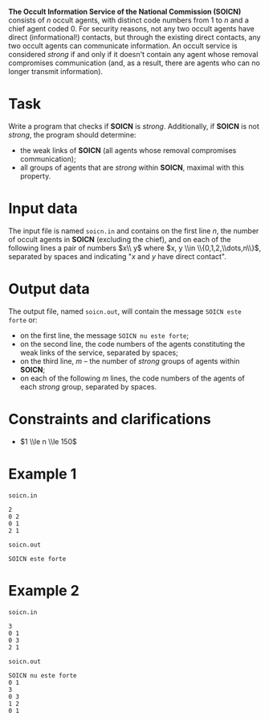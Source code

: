 **The Occult Information Service of the National Commission (SOICN)** consists of $n$ occult agents, with distinct code numbers from $1$ to $n$ and a chief agent coded $0$. For security reasons, not any two occult agents have direct (informational!) contacts, but through the existing direct contacts, any two occult agents can communicate information. An occult service is considered *strong* if and only if it doesn't contain any agent whose removal compromises communication (and, as a result, there are agents who can no longer transmit information).

# Task
Write a program that checks if **SOICN** is *strong*. Additionally, if **SOICN** is not *strong*, the program should determine:
- the weak links of **SOICN** (all agents whose removal compromises communication);
- all groups of agents that are *strong* within **SOICN**, maximal with this property.

# Input data
The input file is named `soicn.in` and contains on the first line $n$, the number of occult agents in **SOICN** (excluding the chief), and on each of the following lines a pair of numbers $x\\ y$ where $x, y \\in \\{0,1,2,\\dots,n\\}$, separated by spaces and indicating "$x$ and $y$ have direct contact".

# Output data
The output file, named `soicn.out`, will contain the message `SOICN este forte` or:
- on the first line, the message `SOICN nu este forte`;
- on the second line, the code numbers of the agents constituting the weak links of the service, separated by spaces;
- on the third line, $m$ – the number of *strong* groups of agents within **SOICN**;
- on each of the following $m$ lines, the code numbers of the agents of each *strong* group, separated by spaces.

# Constraints and clarifications
- $1 \\le n \\le 150$

# Example 1
`soicn.in`
```
2
0 2
0 1
2 1
```
`soicn.out`
```
SOICN este forte
```
# Example 2
`soicn.in`
```
3
0 1
0 3
2 1
```
`soicn.out`
```
SOICN nu este forte
0 1
3
0 3
1 2
0 1
```